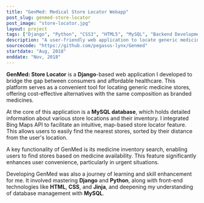 ```yaml
---
title: "GenMed: Medical Store Locator Webapp"
post_slug: genmed-store-locator
post_image: "store-locator.jpg"
layout: project
tags: ["Django", "Python", "CSS3", "HTML5", "MySQL", "Backend Development"]
description: "A user-friendly web application to locate generic medicine stores in your area."
sourcecode: "https://github.com/pegasus-lynx/Genmed"
startdate: "Aug, 2018"
enddate: "Nov, 2018"
---
```


**GenMed: Store Locator** is a **Django**-based web application I developed to 
bridge the gap between consumers and affordable healthcare. This 
platform serves as a convenient tool for locating generic medicine 
stores, offering cost-effective alternatives with the same composition 
as branded medicines.

At the core of this application is a **MySQL database**, which holds detailed 
information about various store locations and their inventory. I integrated 
Bing Maps API to facilitate an intuitive, map-based store locator feature. 
This allows users to easily find the nearest stores, sorted by their distance 
from the user's location.

A key functionality of GenMed is its medicine inventory search, enabling users 
to find stores based on medicine availability. This feature significantly 
enhances user convenience, particularly in urgent situations.

Developing GenMed was also a journey of learning and skill enhancement for me. 
It involved mastering **Django** and **Python**, along with front-end technologies 
like **HTML**, **CSS**, and **Jinja**, and deepening my understanding of database 
management with **MySQL**.